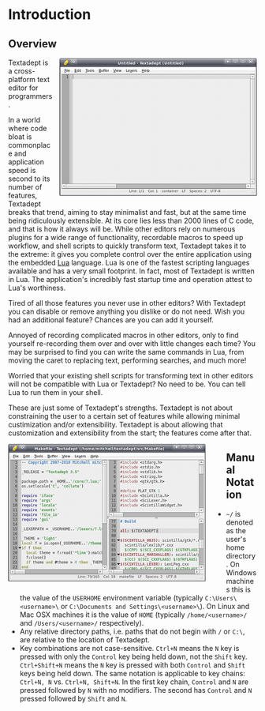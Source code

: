 # Introduction

## Overview

<div style="float: right; margin: 0 0 1em 1em;">
  <img src="images/textadept.png" alt="Textadept" />
</div>

Textadept is a cross-platform text editor for programmers.

In a world where code bloat is commonplace and application speed is second to
its number of features, Textadept breaks that trend, aiming to stay minimalist
and fast, but at the same time being ridiculously extensible. At its core lies
less than 2000 lines of C code, and that is how it always will be. While other
editors rely on numerous plugins for a wide range of functionality, recordable
macros to speed up workflow, and shell scripts to quickly transform text,
Textadept takes it to the extreme: it gives you complete control over the entire
application using the embedded [Lua](http://lua.org) language. Lua is one of the
fastest scripting languages available and has a very small footprint. In fact,
most of Textadept is written in Lua. The application's incredibly fast startup
time and operation attest to Lua's worthiness.

Tired of all those features you never use in other editors? With Textadept you
can disable or remove anything you dislike or do not need. Wish you had an
additional feature? Chances are you can add it yourself.

Annoyed of recording complicated macros in other editors, only to find yourself
re-recording them over and over with little changes each time? You may be
surprised to find you can write the same commands in Lua, from moving the caret
to replacing text, performing searches, and much more!

Worried that your existing shell scripts for transforming text in other editors
will not be compatible with Lua or Textadept? No need to be. You can tell Lua to
run them in your shell.

These are just some of Textadept's strengths. Textadept is not about
constraining the user to a certain set of features while allowing minimal
custimization and/or extensibility. Textadept is about allowing that
customization and extensibility from the start; the features come after that.

<div style="float: left; margin: 0 3em 1em 0;">
  <img src="images/splitviews.png" alt="Split Views" />
</div>

## Manual Notation

* `~/` is denoted as the user's home directory. On Windows machines this is the
  value of the `USERHOME` environment variable (typically `C:\Users\<username>\`
  or `C:\Documents and Settings\<username>\`). On Linux and Mac OSX machines it
  is the value of `HOME` (typically `/home/<username>/` and `/Users/<username>/`
  respectively).
* Any relative directory paths, i.e. paths that do not begin with `/` or `C:\`,
  are relative to the location of Textadept.
* Key combinations are not case-sensitive. `Ctrl+N` means the `N` key is pressed
  with only the `Control` key being held down, not the `Shift` key.
  `Ctrl+Shift+N` means the `N` key is pressed with both `Control` and `Shift`
  keys being held down. The same notation is applicable to key chains:
  `Ctrl+N, N` vs. `Ctrl+N, Shift+N`. In the first key chain, `Control` and `N`
  are pressed followed by `N` with no modifiers. The second has `Control` and
  `N` pressed followed by `Shift` and `N`.
